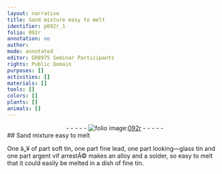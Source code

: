 ```yaml
---
layout: narrative
title: Sand mixture easy to melt
identifier: p092r_1
folio: 092r
annotation: no
author:
mode: annotated
editor: GR8975 Seminar Participants
rights: Public Domain
purposes: []
activities: []
materials: []
tools: []
colors: []
plants: []
animals: []
---
```


 <div class="folio" align="center">- - - - - <a href="http://gallica.bnf.fr/ark:/12148/btv1b10500001g/f189.image" target="_blank"><img src="https://cu-mkp.github.io/GR8975-edition/assets/photo-icon.png" alt="folio image: " style="display:inline-block; margin-bottom:-3px;"/>092r</a> - - - - - </div> 
## Sand mixture easy to melt

 
 One â„¥ of part soft tin, one part fine lead, one part looking—glass tin and one part argent vif arrestÃ© makes an alloy and a solder, so easy to melt that it could easily be melted in a dish of fine tin. 
 